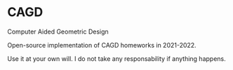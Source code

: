 # CAGD
Computer Aided Geometric Design

Open-source implementation of CAGD homeworks in 2021-2022.

Use it at your own will. I do not take any responsability if anything happens.
